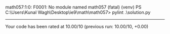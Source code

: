 math057:1:0: F0001: No module named math057 (fatal)
(venv) PS C:\Users\Kunal Wagh\Desktop\ie9\math\math057> pylint .\solution.py

--------------------------------------------------------------------
Your code has been rated at 10.00/10 (previous run: 10.00/10, +0.00)
